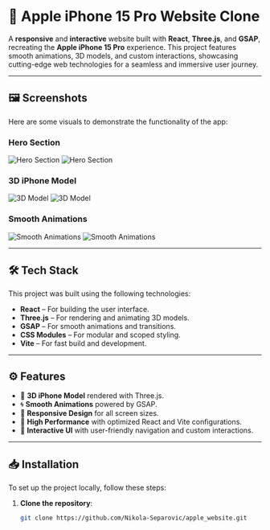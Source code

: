# 📱 **Apple iPhone 15 Pro Website Clone**

A **responsive** and **interactive** website built with **React**, **Three.js**, and **GSAP**, recreating the **Apple iPhone 15 Pro** experience. This project features smooth animations, 3D models, and custom interactions, showcasing cutting-edge web technologies for a seamless and immersive user journey.

---

## 🖼️ **Screenshots**

Here are some visuals to demonstrate the functionality of the app:

### **Hero Section**
![Hero Section](./OneDrive/Radna%20površina/apple_website/screenshots/hero-section.png)
![Hero Section](./OneDrive/Radna%20površina/apple_website/screenshots/highlights-section.png)

### **3D iPhone Model**
![3D Model](./OneDrive/Radna%20površina/apple_website/screenshots/3d-model.png)
![3D Model](./OneDrive/Radna%20površina/apple_website/screenshots/HowItWorks.png)


### **Smooth Animations**
![Smooth Animations](./OneDrive/Radna%20površina/apple_website/screenshots/animations.png)
![Smooth Animations](./OneDrive/Radna%20površina/apple_website/screenshots//animations2.png)

---

## 🛠️ **Tech Stack**

This project was built using the following technologies:

- **React** – For building the user interface.
- **Three.js** – For rendering and animating 3D models.
- **GSAP** – For smooth animations and transitions.
- **CSS Modules** – For modular and scoped styling.
- **Vite** – For fast build and development.

---

## ⚙️ **Features**

- 🌟 **3D iPhone Model** rendered with Three.js.
- 🌀 **Smooth Animations** powered by GSAP.
- 📱 **Responsive Design** for all screen sizes.
- 🚀 **High Performance** with optimized React and Vite configurations.
- 🎨 **Interactive UI** with user-friendly navigation and custom interactions.

---

## 📥 **Installation**

To set up the project locally, follow these steps:

1. **Clone the repository**:
   ```bash
   git clone https://github.com/Nikola-Separovic/apple_website.git
